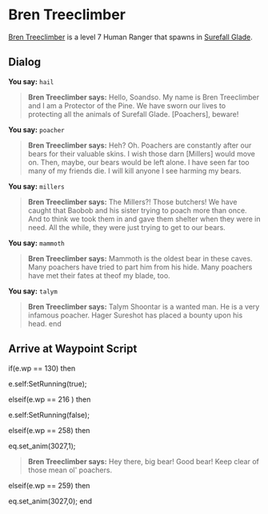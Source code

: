 # Bren Treeclimber



[Bren Treeclimber](/npc/3027) is a level 7 Human Ranger that spawns in [Surefall Glade](/zone/3).



## Dialog

**You say:** `hail`



>**Bren Treeclimber says:** Hello, Soandso.  My name is Bren Treeclimber and I am a Protector of the Pine.  We have sworn our lives to protecting all the animals of Surefall Glade.  [Poachers], beware!

**You say:** `poacher`



>**Bren Treeclimber says:** Heh?  Oh.  Poachers are constantly after our bears for their valuable skins.  I wish those darn [Millers] would move on. Then, maybe, our bears would be left alone.  I have seen far too many of my friends die.  I will kill anyone I see harming my bears.

**You say:** `millers`



>**Bren Treeclimber says:** The Millers?!  Those butchers!  We have caught that Baobob and his sister trying to poach more than once.  And to think we took them in and gave them shelter when they were in need.  All the while, they were just trying to get to our bears.

**You say:** `mammoth`



>**Bren Treeclimber says:** Mammoth is the oldest bear in these caves. Many poachers have tried to part him from his hide. Many poachers have met their fates at theof my blade, too.

**You say:** `talym`



>**Bren Treeclimber says:** Talym Shoontar is a wanted man.  He is a very infamous poacher.  Hager Sureshot has placed a bounty upon his head.
end



## Arrive at Waypoint Script

if(e.wp == 130) then


e.self:SetRunning(true);

elseif(e.wp == 216 ) then


e.self:SetRunning(false);

elseif(e.wp == 258) then


eq.set_anim(3027,1);


>**Bren Treeclimber says:** Hey there, big bear! Good bear! Keep clear of those mean ol' poachers.

elseif(e.wp == 259) then


eq.set_anim(3027,0);
end
